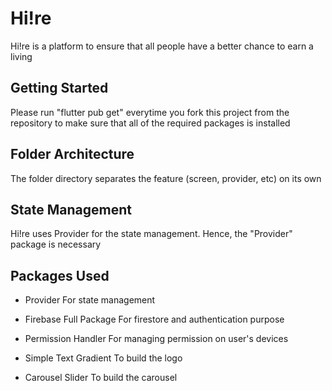 # Hi!re

Hi!re is a platform to ensure that all people have a better chance to earn a living

## Getting Started

Please run "flutter pub get" everytime you fork this project from the repository to
make sure that all of the required packages is installed

## Folder Architecture

The folder directory separates the feature (screen, provider, etc) on its own

## State Management

Hi!re uses Provider for the state management. Hence, the "Provider" package is necessary

## Packages Used

- Provider
    For state management

- Firebase Full Package
    For firestore and authentication purpose

- Permission Handler
    For managing permission on user's devices

- Simple Text Gradient
    To build the logo

- Carousel Slider
    To build the carousel
